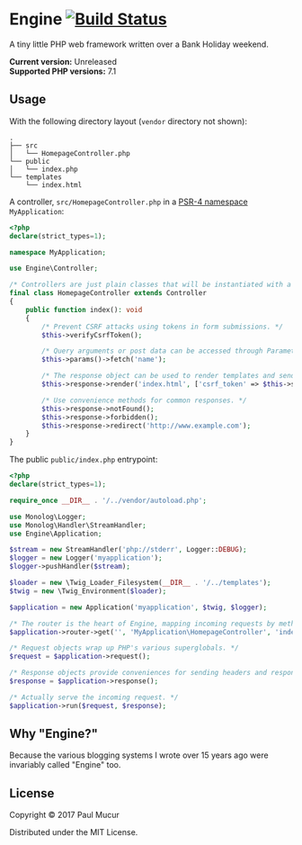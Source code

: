 # Engine [![Build Status](https://travis-ci.org/mudge/engine.svg?branch=master)](https://travis-ci.org/mudge/engine)

A tiny little PHP web framework written over a Bank Holiday weekend.

**Current version:** Unreleased  
**Supported PHP versions:** 7.1

## Usage

With the following directory layout (`vendor` directory not shown):

```
.
├── src
│   └── HomepageController.php
└── public
│   └── index.php
└── templates
    └── index.html
```

A controller, `src/HomepageController.php` in a [PSR-4 namespace](http://www.php-fig.org/psr/psr-4/) `MyApplication`:

```php
<?php
declare(strict_types=1);

namespace MyApplication;

use Engine\Controller;

/* Controllers are just plain classes that will be instantiated with a Request, Response and logger. */
final class HomepageController extends Controller
{
    public function index(): void
    {
        /* Prevent CSRF attacks using tokens in form submissions. */
        $this->verifyCsrfToken();

        /* Query arguments or post data can be accessed through Parameters */
        $this->params()->fetch('name');

        /* The response object can be used to render templates and send them to the user. */
        $this->response->render('index.html', ['csrf_token' => $this->session->crsfToken()]);

        /* Use convenience methods for common responses. */
        $this->response->notFound();
        $this->response->forbidden();
        $this->response->redirect('http://www.example.com');
    }
}
```

The public `public/index.php` entrypoint:

```php
<?php
declare(strict_types=1);

require_once __DIR__ . '/../vendor/autoload.php';

use Monolog\Logger;
use Monolog\Handler\StreamHandler;
use Engine\Application;

$stream = new StreamHandler('php://stderr', Logger::DEBUG);
$logger = new Logger('myapplication');
$logger->pushHandler($stream);

$loader = new \Twig_Loader_Filesystem(__DIR__ . '/../templates');
$twig = new \Twig_Environment($loader);

$application = new Application('myapplication', $twig, $logger);

/* The router is the heart of Engine, mapping incoming requests by method and path to controller actions. */
$application->router->get('', 'MyApplication\HomepageController', 'index');

/* Request objects wrap up PHP's various superglobals. */
$request = $application->request();

/* Response objects provide conveniences for sending headers and response bodies to the user. */
$response = $application->response();

/* Actually serve the incoming request. */
$application->run($request, $response);
```

## Why "Engine?"

Because the various blogging systems I wrote over 15 years ago were invariably called "Engine" too.

## License

Copyright © 2017 Paul Mucur

Distributed under the MIT License.
